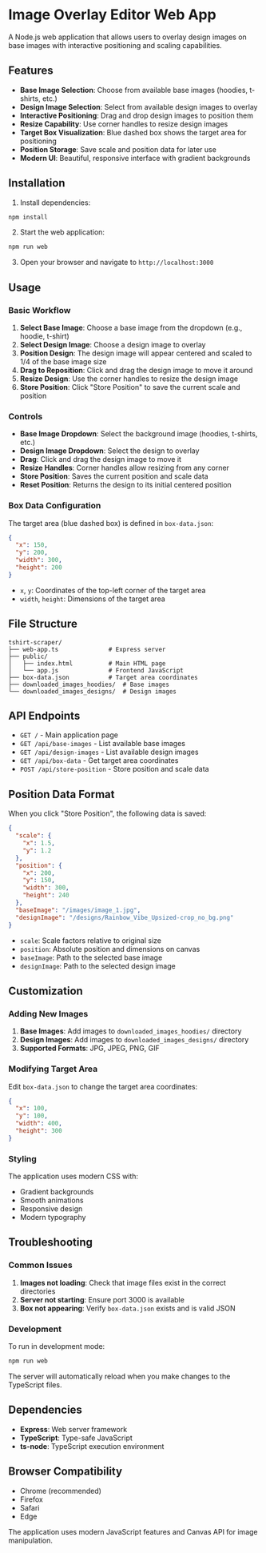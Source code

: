 # Image Overlay Editor Web App

A Node.js web application that allows users to overlay design images on base images with interactive positioning and scaling capabilities.

## Features

- **Base Image Selection**: Choose from available base images (hoodies, t-shirts, etc.)
- **Design Image Selection**: Select from available design images to overlay
- **Interactive Positioning**: Drag and drop design images to position them
- **Resize Capability**: Use corner handles to resize design images
- **Target Box Visualization**: Blue dashed box shows the target area for positioning
- **Position Storage**: Save scale and position data for later use
- **Modern UI**: Beautiful, responsive interface with gradient backgrounds

## Installation

1. Install dependencies:
```bash
npm install
```

2. Start the web application:
```bash
npm run web
```

3. Open your browser and navigate to `http://localhost:3000`

## Usage

### Basic Workflow

1. **Select Base Image**: Choose a base image from the dropdown (e.g., hoodie, t-shirt)
2. **Select Design Image**: Choose a design image to overlay
3. **Position Design**: The design image will appear centered and scaled to 1/4 of the base image size
4. **Drag to Reposition**: Click and drag the design image to move it around
5. **Resize Design**: Use the corner handles to resize the design image
6. **Store Position**: Click "Store Position" to save the current scale and position

### Controls

- **Base Image Dropdown**: Select the background image (hoodies, t-shirts, etc.)
- **Design Image Dropdown**: Select the design to overlay
- **Drag**: Click and drag the design image to move it
- **Resize Handles**: Corner handles allow resizing from any corner
- **Store Position**: Saves the current position and scale data
- **Reset Position**: Returns the design to its initial centered position

### Box Data Configuration

The target area (blue dashed box) is defined in `box-data.json`:

```json
{
  "x": 150,
  "y": 200,
  "width": 300,
  "height": 200
}
```

- `x`, `y`: Coordinates of the top-left corner of the target area
- `width`, `height`: Dimensions of the target area

## File Structure

```
tshirt-scraper/
├── web-app.ts              # Express server
├── public/
│   ├── index.html          # Main HTML page
│   └── app.js              # Frontend JavaScript
├── box-data.json           # Target area coordinates
├── downloaded_images_hoodies/  # Base images
└── downloaded_images_designs/  # Design images
```

## API Endpoints

- `GET /` - Main application page
- `GET /api/base-images` - List available base images
- `GET /api/design-images` - List available design images
- `GET /api/box-data` - Get target area coordinates
- `POST /api/store-position` - Store position and scale data

## Position Data Format

When you click "Store Position", the following data is saved:

```json
{
  "scale": {
    "x": 1.5,
    "y": 1.2
  },
  "position": {
    "x": 200,
    "y": 150,
    "width": 300,
    "height": 240
  },
  "baseImage": "/images/image_1.jpg",
  "designImage": "/designs/Rainbow_Vibe_Upsized-crop_no_bg.png"
}
```

- `scale`: Scale factors relative to original size
- `position`: Absolute position and dimensions on canvas
- `baseImage`: Path to the selected base image
- `designImage`: Path to the selected design image

## Customization

### Adding New Images

1. **Base Images**: Add images to `downloaded_images_hoodies/` directory
2. **Design Images**: Add images to `downloaded_images_designs/` directory
3. **Supported Formats**: JPG, JPEG, PNG, GIF

### Modifying Target Area

Edit `box-data.json` to change the target area coordinates:

```json
{
  "x": 100,
  "y": 100,
  "width": 400,
  "height": 300
}
```

### Styling

The application uses modern CSS with:
- Gradient backgrounds
- Smooth animations
- Responsive design
- Modern typography

## Troubleshooting

### Common Issues

1. **Images not loading**: Check that image files exist in the correct directories
2. **Server not starting**: Ensure port 3000 is available
3. **Box not appearing**: Verify `box-data.json` exists and is valid JSON

### Development

To run in development mode:
```bash
npm run web
```

The server will automatically reload when you make changes to the TypeScript files.

## Dependencies

- **Express**: Web server framework
- **TypeScript**: Type-safe JavaScript
- **ts-node**: TypeScript execution environment

## Browser Compatibility

- Chrome (recommended)
- Firefox
- Safari
- Edge

The application uses modern JavaScript features and Canvas API for image manipulation. 
